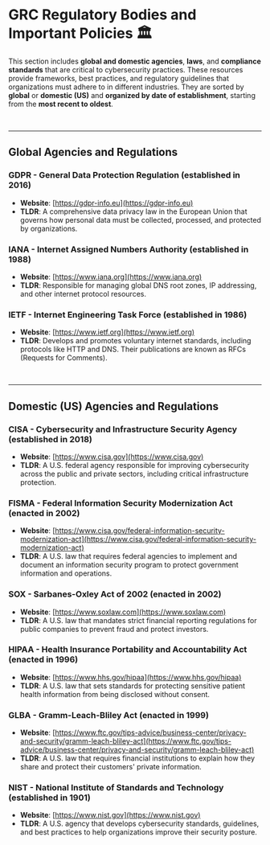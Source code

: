 # GRC Regulatory Bodies and Important Policies 🏛️  

This section includes **global and domestic agencies**, **laws**, and **compliance standards** that are critical to cybersecurity practices. These resources provide frameworks, best practices, and regulatory guidelines that organizations must adhere to in different industries. They are sorted by **global** or **domestic (US)** and **organized by date of establishment**, starting from the **most recent to oldest**.

<br>

---

## Global Agencies and Regulations 

### GDPR - General Data Protection Regulation (established in 2016)  
- **Website**: [https://gdpr-info.eu](https://gdpr-info.eu)  
- **TLDR**: A comprehensive data privacy law in the European Union that governs how personal data must be collected, processed, and protected by organizations.

### IANA - Internet Assigned Numbers Authority (established in 1988)  
- **Website**: [https://www.iana.org](https://www.iana.org)  
- **TLDR**: Responsible for managing global DNS root zones, IP addressing, and other internet protocol resources.

### IETF - Internet Engineering Task Force (established in 1986)  
- **Website**: [https://www.ietf.org](https://www.ietf.org)  
- **TLDR**: Develops and promotes voluntary internet standards, including protocols like HTTP and DNS. Their publications are known as RFCs (Requests for Comments).

<br>

---

## Domestic (US) Agencies and Regulations 

### CISA - Cybersecurity and Infrastructure Security Agency (established in 2018)  
- **Website**: [https://www.cisa.gov](https://www.cisa.gov)  
- **TLDR**: A U.S. federal agency responsible for improving cybersecurity across the public and private sectors, including critical infrastructure protection.

### FISMA - Federal Information Security Modernization Act (enacted in 2002)  
- **Website**: [https://www.cisa.gov/federal-information-security-modernization-act](https://www.cisa.gov/federal-information-security-modernization-act)  
- **TLDR**: A U.S. law that requires federal agencies to implement and document an information security program to protect government information and operations.

### SOX - Sarbanes-Oxley Act of 2002 (enacted in 2002)  
- **Website**: [https://www.soxlaw.com](https://www.soxlaw.com)  
- **TLDR**: A U.S. law that mandates strict financial reporting regulations for public companies to prevent fraud and protect investors.

### HIPAA - Health Insurance Portability and Accountability Act (enacted in 1996)  
- **Website**: [https://www.hhs.gov/hipaa](https://www.hhs.gov/hipaa)  
- **TLDR**: A U.S. law that sets standards for protecting sensitive patient health information from being disclosed without consent.

### GLBA - Gramm-Leach-Bliley Act (enacted in 1999)  
- **Website**: [https://www.ftc.gov/tips-advice/business-center/privacy-and-security/gramm-leach-bliley-act](https://www.ftc.gov/tips-advice/business-center/privacy-and-security/gramm-leach-bliley-act)  
- **TLDR**: A U.S. law that requires financial institutions to explain how they share and protect their customers' private information.

### NIST - National Institute of Standards and Technology (established in 1901)  
- **Website**: [https://www.nist.gov](https://www.nist.gov)  
- **TLDR**: A U.S. agency that develops cybersecurity standards, guidelines, and best practices to help organizations improve their security posture.
